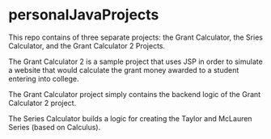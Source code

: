 # personalJavaProjects
This repo contains of three separate projects: the Grant Calculator, the Sries Calculator, and the Grant Calculator 2 Projects. 

The Grant Calculator 2 is a sample project that uses JSP in order to simulate a website that would calculate the grant money
awarded to a student entering into college. 

The Grant Calculator project simply contains the backend logic of the Grant Calculator 2 project. 

The Series Calculator builds a logic for creating the Taylor and McLauren Series (based on Calculus). 
